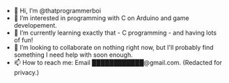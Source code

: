 - 👋 Hi, I’m @thatprogrammerboi
- 👀 I’m interested in programming with C on Arduino and game developement.
- 🌱 I’m currently learning exactly that - C programming - and having lots of fun!
- 💞️ I’m looking to collaborate on nothing right now, but I'll probably find something I need help with soon enough.
- 📫 How to reach me: Email ████████████@gmail.com. (Redacted for privacy.)

<!---
thatprogrammerboi/thatprogrammerboi is a ✨ special ✨ repository because its `README.md` (this file) appears on your GitHub profile.
You can click the Preview link to take a look at your changes.
--->
